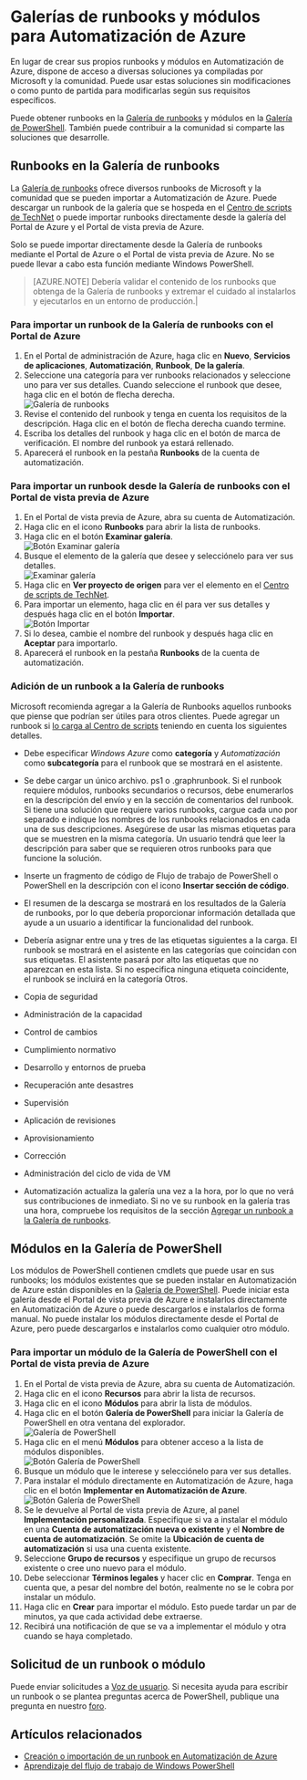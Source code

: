 <properties 
	pageTitle="Galerías de runbooks y módulos para la automatización de Azure | Microsoft Azure"
	description="Dispone de runbooks y módulos de Microsoft y la comunidad para instalarlos y usarlos en su entorno de Automatización de Azure. En este artículo, se describe cómo acceder a estos recursos y contribuir sus runbooks a la galería."
	services="automation"
	documentationCenter=""
	authors="bwren"
	manager="stevenka"
	editor="tysonn" />
<tags 
	ms.service="automation"
	ms.devlang="na"
	ms.topic="article"
	ms.tgt_pltfrm="na"
	ms.workload="infrastructure-services"
	ms.date="02/03/2016"
	ms.author="bwren" />


# Galerías de runbooks y módulos para Automatización de Azure

En lugar de crear sus propios runbooks y módulos en Automatización de Azure, dispone de acceso a diversas soluciones ya compiladas por Microsoft y la comunidad. Puede usar estas soluciones sin modificaciones o como punto de partida para modificarlas según sus requisitos específicos.

Puede obtener runbooks en la [Galería de runbooks](#runbooks-in-runbook-gallery) y módulos en la [Galería de PowerShell](#modules-in-powerShell-gallery). También puede contribuir a la comunidad si comparte las soluciones que desarrolle.

## Runbooks en la Galería de runbooks

La [Galería de runbooks](http://gallery.technet.microsoft.com/scriptcenter/site/search?f[0].Type=RootCategory&f[0].Value=WindowsAzure&f[1].Type=SubCategory&f[1].Value=WindowsAzure_automation&f[1].Text=Automation) ofrece diversos runbooks de Microsoft y la comunidad que se pueden importar a Automatización de Azure. Puede descargar un runbook de la galería que se hospeda en el [Centro de scripts de TechNet](http://gallery.technet.microsoft.com/) o puede importar runbooks directamente desde la galería del Portal de Azure y el Portal de vista previa de Azure.

Solo se puede importar directamente desde la Galería de runbooks mediante el Portal de Azure o el Portal de vista previa de Azure. No se puede llevar a cabo esta función mediante Windows PowerShell.

>[AZURE.NOTE] Debería validar el contenido de los runbooks que obtenga de la Galería de runbooks y extremar el cuidado al instalarlos y ejecutarlos en un entorno de producción.|

### Para importar un runbook de la Galería de runbooks con el Portal de Azure

1. En el Portal de administración de Azure, haga clic en **Nuevo**, **Servicios de aplicaciones**, **Automatización**, **Runbook**, **De la galería**.
2. Seleccione una categoría para ver runbooks relacionados y seleccione uno para ver sus detalles. Cuando seleccione el runbook que desee, haga clic en el botón de flecha derecha.<br> ![Galería de runbooks](media/automation-runbook-gallery/runbook-gallery.png)
3. Revise el contenido del runbook y tenga en cuenta los requisitos de la descripción. Haga clic en el botón de flecha derecha cuando termine.
4. Escriba los detalles del runbook y haga clic en el botón de marca de verificación. El nombre del runbook ya estará rellenado.
5. Aparecerá el runbook en la pestaña **Runbooks** de la cuenta de automatización.

### Para importar un runbook desde la Galería de runbooks con el Portal de vista previa de Azure

1. En el Portal de vista previa de Azure, abra su cuenta de Automatización. 
2. Haga clic en el icono **Runbooks** para abrir la lista de runbooks.
3. Haga clic en el botón **Examinar galería**. <br> ![Botón Examinar galería](media/automation-runbook-gallery/browse-gallery-button.png)
4. Busque el elemento de la galería que desee y selecciónelo para ver sus detalles. <br> ![Examinar galería](media/automation-runbook-gallery/browse-gallery.png)
4. Haga clic en **Ver proyecto de origen** para ver el elemento en el [Centro de scripts de TechNet](http://gallery.technet.microsoft.com/).
5. Para importar un elemento, haga clic en él para ver sus detalles y después haga clic en el botón **Importar**.<br> ![Botón Importar](media/automation-runbook-gallery/gallery-item-detail.png)
6. Si lo desea, cambie el nombre del runbook y después haga clic en **Aceptar** para importarlo.
5. Aparecerá el runbook en la pestaña **Runbooks** de la cuenta de automatización.


### Adición de un runbook a la Galería de runbooks

Microsoft recomienda agregar a la Galería de Runbooks aquellos runbooks que piense que podrían ser útiles para otros clientes. Puede agregar un runbook si [lo carga al Centro de scripts](http://gallery.technet.microsoft.com/site/upload) teniendo en cuenta los siguientes detalles.

- Debe especificar *Windows Azure* como **categoría** y *Automatización* como **subcategoría** para el runbook que se mostrará en el asistente.  

- Se debe cargar un único archivo. ps1 o .graphrunbook. Si el runbook requiere módulos, runbooks secundarios o recursos, debe enumerarlos en la descripción del envío y en la sección de comentarios del runbook. Si tiene una solución que requiere varios runbooks, cargue cada uno por separado e indique los nombres de los runbooks relacionados en cada una de sus descripciones. Asegúrese de usar las mismas etiquetas para que se muestren en la misma categoría. Un usuario tendrá que leer la descripción para saber que se requieren otros runbooks para que funcione la solución.

- Inserte un fragmento de código de Flujo de trabajo de PowerShell o PowerShell en la descripción con el icono **Insertar sección de código**.

- El resumen de la descarga se mostrará en los resultados de la Galería de runbooks, por lo que debería proporcionar información detallada que ayude a un usuario a identificar la funcionalidad del runbook.

- Debería asignar entre una y tres de las etiquetas siguientes a la carga. El runbook se mostrará en el asistente en las categorías que coincidan con sus etiquetas. El asistente pasará por alto las etiquetas que no aparezcan en esta lista. Si no especifica ninguna etiqueta coincidente, el runbook se incluirá en la categoría Otros.

 - Copia de seguridad
 - Administración de la capacidad
 - Control de cambios
 - Cumplimiento normativo
 - Desarrollo y entornos de prueba
 - Recuperación ante desastres
 - Supervisión
 - Aplicación de revisiones
 - Aprovisionamiento
 - Corrección
 - Administración del ciclo de vida de VM


- Automatización actualiza la galería una vez a la hora, por lo que no verá sus contribuciones de inmediato. Si no ve su runbook en la galería tras una hora, compruebe los requisitos de la sección [Agregar un runbook a la Galería de runbooks](#AddRunbook).

## Módulos en la Galería de PowerShell

Los módulos de PowerShell contienen cmdlets que puede usar en sus runbooks; los módulos existentes que se pueden instalar en Automatización de Azure están disponibles en la [Galería de PowerShell](http://www.powershellgallery.com). Puede iniciar esta galería desde el Portal de vista previa de Azure e instalarlos directamente en Automatización de Azure o puede descargarlos e instalarlos de forma manual. No puede instalar los módulos directamente desde el Portal de Azure, pero puede descargarlos e instalarlos como cualquier otro módulo.

### Para importar un módulo de la Galería de PowerShell con el Portal de vista previa de Azure

1. En el Portal de vista previa de Azure, abra su cuenta de Automatización. 
2. Haga clic en el icono **Recursos** para abrir la lista de recursos.
3. Haga clic en el icono **Módulos** para abrir la lista de módulos.
3. Haga clic en el botón **Galería de PowerShell** para iniciar la Galería de PowerShell en otra ventana del explorador. <br> ![Galería de PowerShell](media/automation-runbook-gallery/powershell-gallery-button.png)
4. Haga clic en el menú **Módulos** para obtener acceso a la lista de módulos disponibles.<br> ![Botón Galería de PowerShell](media/automation-runbook-gallery/powershell-gallery.png)
4. Busque un módulo que le interese y selecciónelo para ver sus detalles.
5. Para instalar el módulo directamente en Automatización de Azure, haga clic en el botón **Implementar en Automatización de Azure**.<br> ![Botón Galería de PowerShell](media/automation-runbook-gallery/powershell-gallery-detail.png)
6. Se le devuelve al Portal de vista previa de Azure, al panel **Implementación personalizada**. Especifique si va a instalar el módulo en una **Cuenta de automatización nueva o existente** y el **Nombre de cuenta de automatización**. Se omite la **Ubicación de cuenta de automatización** si usa una cuenta existente. 
7. Seleccione **Grupo de recursos** y especifique un grupo de recursos existente o cree uno nuevo para el módulo.
6. Debe seleccionar **Términos legales** y hacer clic en **Comprar**. Tenga en cuenta que, a pesar del nombre del botón, realmente no se le cobra por instalar un módulo.
7. Haga clic en **Crear** para importar el módulo. Esto puede tardar un par de minutos, ya que cada actividad debe extraerse.  
8. Recibirá una notificación de que se va a implementar el módulo y otra cuando se haya completado. 


## Solicitud de un runbook o módulo

Puede enviar solicitudes a [Voz de usuario](https://feedback.azure.com/forums/246290-azure-automation/). Si necesita ayuda para escribir un runbook o se plantea preguntas acerca de PowerShell, publique una pregunta en nuestro [foro](http://social.msdn.microsoft.com/Forums/windowsazure/es-ES/home?forum=azureautomation&filter=alltypes&sort=lastpostdesc).

## Artículos relacionados

- [Creación o importación de un runbook en Automatización de Azure](automation-creating-importing-runbook.md)
- [Aprendizaje del flujo de trabajo de Windows PowerShell](automation-powershell-workflow.md)

<!---HONumber=AcomDC_0204_2016-->